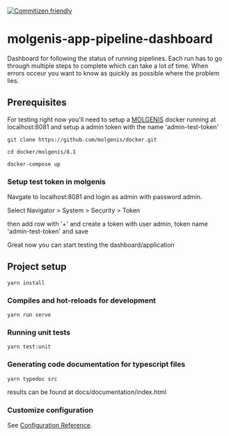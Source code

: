 [![Commitizen friendly](https://img.shields.io/badge/commitizen-friendly-brightgreen.svg)](http://commitizen.github.io/cz-cli/)

# molgenis-app-pipeline-dashboard

Dashboard for following the status of running pipelines. Each run has to go through multiple steps to complete which can take a lot of time. When errors occeur you want to know as quickly as possible where the problem lies.

## Prerequisites
For testing right now you'll need to setup a [MOLGENIS](https://github.com/molgenis/docker) docker running at localhost:8081 and setup a admin token with the name 'admin-test-token'

```
git clone https://github.com/molgenis/docker.git

cd docker/molgenis/8.1

docker-compose up
```

### Setup test token in molgenis

Navgate to localhost:8081 and login as admin with password admin.

Select Navigator > System > Security > Token

then add row with '+' and create a token with user admin, token name 'admin-test-token' and save

Great now you can start testing the dashboard/application

## Project setup
```
yarn install
```

### Compiles and hot-reloads for development
```
yarn run serve
```

### Running unit tests
```
yarn test:unit
```

### Generating code documentation for typescript files
```
yarn typedoc src
```
results can be found at docs/documentation/index.html

### Customize configuration
See [Configuration Reference](https://cli.vuejs.org/config/).
